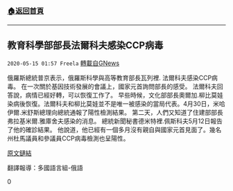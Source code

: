###  [:house:返回首頁](https://github.com/ourhimalayas/txt)
---

## 教育科學部部長法爾科夫感染CCP病毒
`2020-05-15 01:57 Freela` [轉載自GNews](https://gnews.org/zh-hant/203796/)

俄羅斯總統普京表示，俄羅斯科學與高等教育部長瓦列裡. 法爾科夫感染CCP病毒。 在一次關於基因技術發展的會議上，國家元首詢問部長的感受。 法爾科夫回答說，病情已經好轉，可以恢復工作了。 早些時候，文化部部長奧爾加.柳比莫娃染病後恢復。法爾科夫和柳比莫娃並不是唯一被感染的當局代表。4月30日，米哈伊爾.米舒斯總理向總統通報了陽性檢測結果。 第二天，人們又知道了住建部部長弗拉基米爾.雅庫舍夫感染的消息。 總統新聞秘書德米特裡.佩斯科夫5月12日報告了他的確診結果。 他說道，他已經有一個多月沒有親自與國家元首見面了。幾名州杜馬議員和參議員CCP病毒檢測也呈陽性。





[原文鏈結](https://ria.ru/20200514/1571435706.html)

翻譯報導：多國語言組-俄語

0
